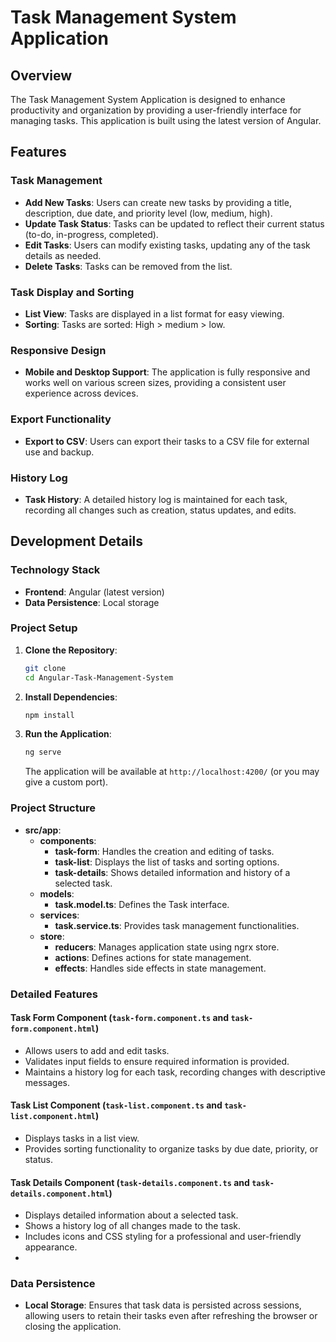 # Task Management System Application

## Overview

The Task Management System Application is designed to enhance productivity and organization by providing a user-friendly interface for managing tasks. This application is built using the latest version of Angular.

## Features

### Task Management

- **Add New Tasks**: Users can create new tasks by providing a title, description, due date, and priority level (low, medium, high).
- **Update Task Status**: Tasks can be updated to reflect their current status (to-do, in-progress, completed).
- **Edit Tasks**: Users can modify existing tasks, updating any of the task details as needed.
- **Delete Tasks**: Tasks can be removed from the list.

### Task Display and Sorting

- **List View**: Tasks are displayed in a list format for easy viewing.
- **Sorting**: Tasks are sorted: High > medium > low.

### Responsive Design

- **Mobile and Desktop Support**: The application is fully responsive and works well on various screen sizes, providing a consistent user experience across devices.

### Export Functionality

- **Export to CSV**: Users can export their tasks to a CSV file for external use and backup.

### History Log

- **Task History**: A detailed history log is maintained for each task, recording all changes such as creation, status updates, and edits.

## Development Details

### Technology Stack

- **Frontend**: Angular (latest version)
- **Data Persistence**: Local storage

### Project Setup

1. **Clone the Repository**:

   ```bash
   git clone
   cd Angular-Task-Management-System
   ```

2. **Install Dependencies**:

   ```bash
   npm install
   ```

3. **Run the Application**:

   ```bash
   ng serve
   ```

   The application will be available at `http://localhost:4200/` (or you may give a custom port).

### Project Structure

- **src/app**:
  - **components**:
    - **task-form**: Handles the creation and editing of tasks.
    - **task-list**: Displays the list of tasks and sorting options.
    - **task-details**: Shows detailed information and history of a selected task.
  - **models**:
    - **task.model.ts**: Defines the Task interface.
  - **services**:
    - **task.service.ts**: Provides task management functionalities.
  - **store**:
    - **reducers**: Manages application state using ngrx store.
    - **actions**: Defines actions for state management.
    - **effects**: Handles side effects in state management.

### Detailed Features

#### Task Form Component (`task-form.component.ts` and `task-form.component.html`)

- Allows users to add and edit tasks.
- Validates input fields to ensure required information is provided.
- Maintains a history log for each task, recording changes with descriptive messages.

#### Task List Component (`task-list.component.ts` and `task-list.component.html`)

- Displays tasks in a list view.
- Provides sorting functionality to organize tasks by due date, priority, or status.

#### Task Details Component (`task-details.component.ts` and `task-details.component.html`)

- Displays detailed information about a selected task.
- Shows a history log of all changes made to the task.
- Includes icons and CSS styling for a professional and user-friendly appearance.
-

### Data Persistence

- **Local Storage**: Ensures that task data is persisted across sessions, allowing users to retain their tasks even after refreshing the browser or closing the application.
